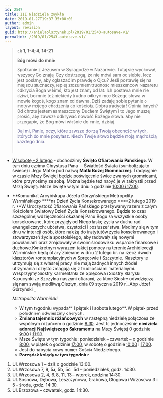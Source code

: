 ```yaml
---
id: 2547
title: III Niedziela zwykła
date: 2019-01-27T19:37:35+00:00
author: admin
layout: revision
guid: http://anielaolsztynek.pl/2019/01/2543-autosave-v1/
permalink: /2019/01/2543-autosave-v1/
---
```

> **Łk 1, 1-4; 4, 14-21**
> 
> **Bóg mówi do mnie**
> 
> Spotkanie z Jezusem w Synagodze w Nazarecie. Tutaj się wychował, wszyscy Go znają. Czy dostrzegą, że nie mówi sam od siebie, lecz jest posłany, aby ogłaszać im prawdę o Ojcu? Jeśli postawię się na miejscu słuchaczy, lepiej zrozumiem trudność mieszkańców Nazaretu odkrycia Boga w kimś, kto jest znany od lat. Ich postawa mnie nie dziwi, bo mnie też niekiedy trudno odkryć moc Bożego słowa w mowie kogoś, kogo znam od dawna. Dziś zadaję sobie pytanie o motyw mojego chodzenia do kościoła. Dobra tradycja? Opinia innych? Od chrztu jestem namaszczony Duchem Świętym i to Jego muszę prosić, aby zawsze odkrywać nowość Bożego słowa. Aby nie przegapić, że Bóg mówi właśnie do mnie, dzisiaj.
> 
> <span style="color: #666699;">Daj mi, Panie, oczy, które zawsze dojrzą Twoją obecność w tych, których do mnie posyłasz. Niech Twoje słowo będzie moją mądrością każdego dnia.</span>
> 
> &nbsp;

  * <span style="text-decoration: underline;">W sobotę – 2 lutego</span> – obchodzimy **Święto Ofiarowania Pańskiego**. W tym dniu czcimy Chrystusa Pana  – Światłość Świata (symbolizują to świece) i Jego Matkę pod nazwą **Matki Bożej Gromnicznej**. Tradycyjnie w czasie Mszy Świętej będzie poświęcenie świec zwanych gromnicami, które przynosimy ze sobą. Można będzie też nabyć je w zakrystii przed Mszą Świętą. Msze Święte w tym dniu o godzinie <span style="text-decoration: underline;">10:00 i 17:00</span>.
  * **Komunikat Arcybiskupa Józefa Górzyńskiego Metropolity Warmińskiego ****na Dzień Życia Konsekrowanego ****2 lutego 2019 r. **W Uroczystość Ofiarowania Pańskiego przeżywamy razem z całym Kościołem Światowy Dzień Życia Konsekrowanego. Będzie to czas szczególnej wdzięczności okazanej Panu Bogu za wszystkie osoby konsekrowane, które przyjęły od Niego łaskę życia w duchu rad ewangelicznych: ubóstwa, czystości i posłuszeństwa. Módlmy się w tym dniu w intencji osób, które należą do instytutów życia konsekrowanego i stowarzyszeń życia apostolskiego, aby radowały się nowymi powołaniami oraz znajdowały w swoim środowisku wsparcie finansowe i duchowe.Konkretnym wyrazem takiej pomocy na terenie Archidiecezji Warmińskiej będą ofiary zbierane w dniu 2 lutego br. na rzecz dwóch klasztorów kontemplacyjnych w Spręcowie i Szczytnie. Klasztory te utrzymują się z własnej pracy, nie mają żadnych innych źródeł utrzymania i często zmagają się z trudnościami materialnymi. Wesprzyjmy Siostry Karmelitanki ze Spręcowa i Siostry Klaryski Kapucynki ze Szczytna naszymi ofiarami, za które Siostry odwdzięczą się nam swoją modlitwą.Olsztyn, dnia 09 stycznia 2019 r. 
    _Abp Józef Górzyński _
    
    _Metropolita Warmiński_</li> 
    
      * W tym tygodniu wypada** I piątek i I sobota lutego**. W piątek przed południem odwiedziny chorych.
      * **Zmiana tajemnic różańcowych** w następną niedzielę połączona ze wspólnym różańcem o godzinie <span style="text-decoration: underline;">8:30</span>. Jest to jednocześnie **niedziela adoracji Najświętszego** **Sakramentu** na Mszy Świętej 0 godzinie <span style="text-decoration: underline;">9:00</span> i <span style="text-decoration: underline;">11:00</span>.
      * Msze Święte w tym tygodniu: poniedziałek &#8211; czwartek – o godzinie <span style="text-decoration: underline;">8:00</span>, w piątek o godzinie <span style="text-decoration: underline;">17:00</span>, w sobotę o godzinie <span style="text-decoration: underline;">10:00</span> i <span style="text-decoration: underline;">17:00</span>.
      * Jest do nabycia nowy numer Gościa Niedzielnego.
      * **Porządek kolędy w tym tygodniu:**</ul> 
    
      1. Ul. Wrzosowa 1 – dziś o godzinie 13:00.
      2. Ul. Wrzosowa 7, 9, 5a, 5b, 5c i 5d – poniedziałek, godz. 14:30.
      3. Ul. Wrzosowa 2, 4, 6, 8, 11, 13 – wtorek, godzina 14:30.
      4. Ul. Sosnowa, Dębowa, Leszczynowa, Grabowa, Głogowa i Wrzosowa 3 i 5 – środa, godz. 14:30.
      5. Ul. Brzozowa – czwartek, godz. 14:30.